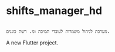 # shifts_manager_hd

																																																																																																																					מערכת לניהול משמרות לעובדי תמיכה ומ. רשת כוננים.		
																					 
A new Flutter project.
